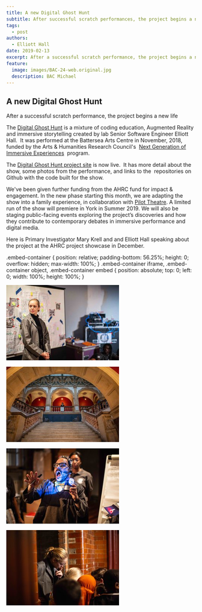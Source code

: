 ```yaml
---
title: A new Digital Ghost Hunt
subtitle: After successful scratch performances, the project begins a new life
tags:
  - post
authors:
  - Elliott Hall
date: 2019-02-13
excerpt: After a successful scratch performance, the project begins a new life
feature:
  image: images/BAC-24-web.original.jpg
  description: BAC Michael
---
```


## A new Digital Ghost Hunt

After a successful scratch performance, the project begins a new life

The [Digital Ghost Hunt](https://digitalghosthunt.com) is a mixture of coding education, Augmented Reality and immersive storytelling created by lab Senior Software Engineer Elliott Hall.  It was performed at the Battersea Arts Centre in November, 2018, funded by the Arts & Humanities Research Council's  [Next Generation of Immersive Experiences](https://ceprogramme.com/immersive-experiences/projects)  program.

The [Digital Ghost Hunt project site](https://digitalghosthunt.com) is now live.  It has more detail about the show, some photos from the performance, and links to the  repositories on Github with the code built for the show.

We've been given further funding from the AHRC fund for impact & engagement. In the new phase starting this month, we are adapting the show into a family experience, in collaboration with [Pilot Theatre](https://www.pilot-theatre.com/). A limited run of the show will premiere in York in Summer 2019. We will also be staging public-facing events exploring the project’s discoveries and how they contribute to contemporary debates in immersive performance and digital media.

Here is Primary Investigator Mary Krell and and Elliott Hall speaking about the project at the AHRC project showcase in December.

.embed-container { position: relative; padding-bottom: 56.25%; height: 0; overflow: hidden; max-width: 100%; } .embed-container iframe, .embed-container object, .embed-container embed { position: absolute; top: 0; left: 0; width: 100%; height: 100%; }

![Louisa](images/BAC-Kit_Theatre-32-web.width-300.jpg)

![BAC](images/BAC-Kit_Theatre-4-web.width-300.jpg)

![Hemi siren](images/BAC-Kit_Theatre-53-web.width-300.jpg)

![Louisa 2](images/BAC-Kit_Theatre-11-web.width-300.jpg)
